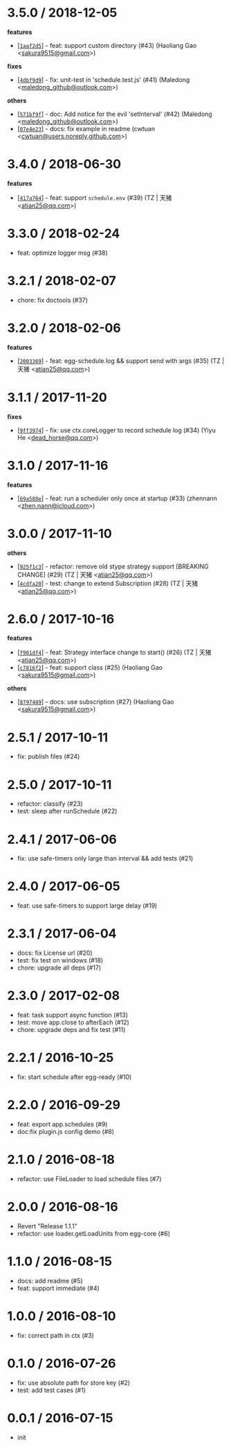 
3.5.0 / 2018-12-05
==================

**features**
  * [[`1aaf2d5`](http://github.com/eggjs/egg-schedule/commit/1aaf2d5675253d125eacca8bfd77813ecc151d2a)] - feat: support custom directory (#43) (Haoliang Gao <<sakura9515@gmail.com>>)

**fixes**
  * [[`4dbf9d9`](http://github.com/eggjs/egg-schedule/commit/4dbf9d9d3785b19eb772704c724c421e1017922a)] - fix: unit-test in 'schedule.test.js' (#41) (Maledong <<maledong_github@outlook.com>>)

**others**
  * [[`571bf9f`](http://github.com/eggjs/egg-schedule/commit/571bf9f28ed229f957fa70067786061a89dc1049)] - doc: Add notice for the evil 'setInterval' (#42) (Maledong <<maledong_github@outlook.com>>)
  * [[`07e4e23`](http://github.com/eggjs/egg-schedule/commit/07e4e238f198fbf935ac5e7fff279f349e11a6b5)] - docs: fix example in readme (cwtuan <<cwtuan@users.noreply.github.com>>)

3.4.0 / 2018-06-30
==================

**features**
  * [[`417a764`](http://github.com/eggjs/egg-schedule/commit/417a7643807e56a432703e64f76923b60e1053ba)] - feat: support `schedule.env` (#39) (TZ | 天猪 <<atian25@qq.com>>)

3.3.0 / 2018-02-24
==================

  * feat: optimize logger msg (#38)

3.2.1 / 2018-02-07
==================

  * chore: fix doctools (#37)

3.2.0 / 2018-02-06
==================

**features**
  * [[`2003369`](http://github.com/eggjs/egg-schedule/commit/200336963cdf2404b926fa1c36223c41229cf32d)] - feat: egg-schedule.log && support send with args (#35) (TZ | 天猪 <<atian25@qq.com>>)

3.1.1 / 2017-11-20
==================

**fixes**
  * [[`9ff3974`](http://github.com/eggjs/egg-schedule/commit/9ff3974683e1f4ade72ccbe2448a3c68d7826530)] - fix: use ctx.coreLogger to record schedule log (#34) (Yiyu He <<dead_horse@qq.com>>)

3.1.0 / 2017-11-16
==================

**features**
  * [[`69a588e`](https://github.com/eggjs/egg-schedule/commit/69a588e5ffbb5a01ed3084bfb9f6c2a792963db4)] - feat: run a scheduler only once at startup (#33) (zhennann <<zhen.nann@icloud.com>>)

3.0.0 / 2017-11-10
==================

**others**
  * [[`925f1c3`](http://github.com/eggjs/egg-schedule/commit/925f1c38ffb5c8d73e91fe96e6e7fc30c3f43c5f)] - refactor: remove old stype strategy support [BREAKING CHANGE] (#29) (TZ | 天猪 <<atian25@qq.com>>)
  * [[`4cdfa20`](http://github.com/eggjs/egg-schedule/commit/4cdfa204f1da36288328bf30acb0564da1e3d1b5)] - test: change to extend Subscription (#28) (TZ | 天猪 <<atian25@qq.com>>)

2.6.0 / 2017-10-16
==================

**features**
  * [[`f901df4`](http://github.com/eggjs/egg-schedule/commit/f901df4e895d440c9d3bc96e172d3cc87be95255)] - feat: Strategy interface change to start() (#26) (TZ | 天猪 <<atian25@qq.com>>)
  * [[`c7816f2`](http://github.com/eggjs/egg-schedule/commit/c7816f2eb8ca668c92c1671b1d149c78dd73551e)] - feat: support class (#25) (Haoliang Gao <<sakura9515@gmail.com>>)

**others**
  * [[`8797489`](http://github.com/eggjs/egg-schedule/commit/8797489f914a34bf56ecc68575b0b7e490628b5a)] - docs: use subscription (#27) (Haoliang Gao <<sakura9515@gmail.com>>)

2.5.1 / 2017-10-11
==================

  * fix: publish files (#24)

2.5.0 / 2017-10-11
==================

  * refactor: classify (#23)
  * test: sleep after runSchedule (#22)

2.4.1 / 2017-06-06
==================

  * fix: use safe-timers only large than interval && add tests (#21)

2.4.0 / 2017-06-05
==================

  * feat: use safe-timers to support large delay (#19)

2.3.1 / 2017-06-04
==================

  * docs: fix License url (#20)
  * test: fix test on windows (#18)
  * chore: upgrade all deps (#17)

2.3.0 / 2017-02-08
==================

  * feat: task support async function (#13)
  * test: move app.close to afterEach (#12)
  * chore: upgrade deps and fix test (#11)

2.2.1 / 2016-10-25
==================

  * fix: start schedule after egg-ready (#10)

2.2.0 / 2016-09-29
==================

  * feat: export app.schedules (#9)
  * doc:fix plugin.js config demo (#8)

2.1.0 / 2016-08-18
==================

  * refactor: use FileLoader to load schedule files (#7)

2.0.0 / 2016-08-16
==================

  * Revert "Release 1.1.1"
  * refactor: use loader.getLoadUnits from egg-core (#6)

1.1.0 / 2016-08-15
==================

  * docs: add readme (#5)
  * feat: support immediate (#4)

1.0.0 / 2016-08-10
==================

  * fix: correct path in ctx (#3)

0.1.0 / 2016-07-26
==================

  * fix: use absolute path for store key (#2)
  * test: add test cases (#1)

0.0.1 / 2016-07-15
==================

  * init
